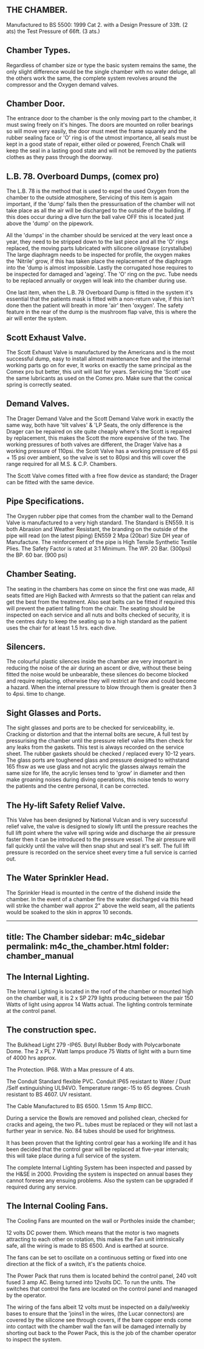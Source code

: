 ## THE CHAMBER.

Manufactured to BS 5500: 1999 Cat 2. with a Design Pressure of 33ft. (2 ats) the Test Pressure of 66ft. (3 ats.)

## Chamber Types.

Regardless of chamber size or type the basic system remains the same, the only slight difference would be the single chamber with no water deluge, all the others work the same, the complete system revolves around the compressor and the Oxygen demand valves.

## Chamber Door.

The entrance door to the chamber is the only moving part to the chamber, it must swing freely on it's hinges. The doors are mounted on roller bearings so will move very easily, the door must meet the frame squarely and the rubber sealing face or 'O' ring is of the utmost importance, all seals must be kept in a good state of repair, either oiled or powered, French Chalk will keep the seal in a lasting good state and will not be removed by the patients clothes as they pass through the doorway.

## L.B. 78. Overboard Dumps, (comex pro)

The L.B. 78 is the method that is used to expel the used Oxygen from the chamber to the outside atmosphere, Servicing of this item is again important, if the 'dump' fails then the pressurisation of the chamber will not take place as all the air will be discharged to the outside of the building. If this does occur during a dive turn the ball valve OFF this is located just above the 'dump' on the pipework.

All the 'dumps' in the chamber should be serviced at the very least once a year, they need to be stripped down to the last piece and all the 'O' rings replaced, the moving parts lubricated with silicone oil/grease (crystallube) The large diaphragm needs to be inspected for profile, the oxygen makes the 'Nitrile' grow, if this has taken place the replacement of the diaphragm into the 'dump is almost impossible. Lastly the corrugated hose requires to be inspected for damaged and 'ageing'. The 'O' ring on the pvc. Tube needs to be replaced annually or oxygen will leak into the chamber during use.

One last item, when the L.B. 78 Overboard Dump is fitted in the system it's essential that the patients mask is fitted with a non-return valve, if this isn't done then the patient will breath in more 'air' then 'oxygen'. The safety feature in the rear of the dump is the mushroom flap valve, this is where the air will enter the system.

## Scott Exhaust Valve.

The Scott Exhaust Valve is manufactured by the Americans and is the most successful dump, easy to install almost maintenance free and the internal working parts go on for ever, It works on exactly the same principal as the Comex pro but better, this unit will last for years. Servicing the 'Scott' use the same lubricants as used on the Comex pro. Make sure that the conical spring is correctly seated.

## Demand Valves.

The Drager Demand Valve and the Scott Demand Valve work in exactly the same way, both have 'tilt valves' & 'LP Seats, the only difference is the Drager can be repaired on site quite cheaply where's the Scott is repaired by replacement, this makes the Scott the more expensive of the two. The working pressures of both valves are different, the Drager Valve has a working pressure of 110psi. the Scott Valve has a working pressure of 65 psi + 15 psi over ambient, so the valve is set to 80psi and this will cover the range required for all M.S. & C.P. Chambers.

The Scott Valve comes fitted with a free flow device as standard; the Drager can be fitted with the same device.

## Pipe Specifications.

The Oxygen rubber pipe that comes from the chamber wall to the Demand Valve is manufactured to a very high standard. The Standard is EN559. It is both Abrasion and Weather Resistant, the branding on the outside of the pipe will read (on the latest piping) EN559 2 Mpa (20bar) Size DH year of Manufacture. The reinforcement of the pipe is High Tensile Synthetic Textile Plies. The Safety Factor is rated at 3:1 Minimum. The WP. 20 Bar. (300psi) the BP. 60 bar. (900 psi)

## Chamber Seating.

The seating in the chambers has come on since the first one was made, All seats fitted are High Backed with Armrests so that the patient can relax and get the best from the treatment. Also seat belts can be fitted if required this will prevent the patient falling from the chair. The seating should be inspected on each service and all nuts and bolts checked of security, it is the centres duty to keep the seating up to a high standard as the patient uses the chair for at least 1.5 hrs. each dive. 

## Silencers.

The colourful plastic silences inside the chamber are very important in reducing the noise of the air during an ascent or dive, without these being fitted the noise would be unbearable, these silences do become blocked and require replacing, otherwise they will restrict air flow and could become a hazard. When the internal pressure to blow through them is greater then 3 to 4psi. time to change.

## Sight Glasses and Ports.

The sight glasses and ports are to be checked for serviceability, ie. Cracking or distortion and that the internal bolts are secure, A full test by pressurising the chamber until the pressure relief valve lifts then check for any leaks from the gaskets. This test is always recorded on the service sheet. The rubber gaskets should be checked / replaced every 10-12 years. The glass ports are toughened glass and pressure designed to withstand 165 fhsw as we use glass and not acrylic the glasses always remain the same size for life, the acrylic lenses tend to 'grow' in diameter and then make groaning noises during diving operations, this noise tends to worry the patients and the centre personal, it can be corrected.

## The Hy-lift Safety Relief Valve.

This Valve has been designed by National Vulcan and is very successful relief valve, the valve is designed to slowly lift until the pressure reaches the full lift point where the valve will spring wide and discharge the air pressure faster then it can be introduced to the pressure vessel. The air pressure will fall quickly until the valve will then snap shut and seal it's self. The full lift pressure is recorded on the service sheet every time a full service is carried out.

## The Water Sprinkler Head.

The Sprinkler Head is mounted in the centre of the dishend inside the chamber. In the event of a chamber fire the water discharged via this head will strike the chamber wall approx 2" above the weld seam, all the patients would be soaked to the skin in approx 10 seconds. 

---
title: The Chamber
sidebar: m4c_sidebar
permalink: m4c_the_chamber.html
folder: chamber_manual
---

## The Internal Lighting.

The Internal Lighting is located in the roof of the chamber or mounted high on the chamber wall, it is 2 x SP 279 lights producing between the pair 150 Watts of light using approx 14 Watts actual. The lighting controls terminate at the control panel.

## The construction spec.

The Bulkhead Light 279 -IP65. Butyl Rubber Body with Polycarbonate Dome. The 2 x PL 7 Watt lamps produce 75 Watts of light with a burn time of 4000 hrs approx.

The Protection. IP68. With a Max pressure of 4 ats.

The Conduit Standard flexible PVC. Conduit IP65 resistant to Water / Dust /Self extinguishing UL94VO. Temperature range:-15 to 65 degrees. Crush resistant to BS 4607. UV resistant.

The Cable Manufactured to BS 6500. 1.5mm 15 Amp BICC.

During a service the Bowls are removed and polished clean, checked for cracks and ageing, the two PL. tubes must be replaced or they will not last a further year in service. No. 84 tubes should be used for brightness.

It has been proven that the lighting control gear has a working life and it has been decided that the control gear will be replaced at five-year intervals; this will take place during a full service of the system.

The complete Internal Lighting System has been inspected and passed by the H&SE in 2000. Providing the system is inspected on annual bases they cannot foresee any ensuing problems. Also the system can be upgraded if required during any service.

## The Internal Cooling Fans.

The Cooling Fans are mounted on the wall or Portholes inside the chamber;

12 volts DC power them. Which means that the motor is two magnets attracting to each other on rotation, this makes the Fan unit intrinsically safe, all the wiring is made to BS 6500. And is earthed at source.

The fans can be set to oscillate on a continuous setting or fixed into one direction at the flick of a switch, it's the patients choice.

The Power Pack that runs them is located behind the control panel, 240 volt fused 3 amp AC. Being turned into 12volts DC. To run the units. The switches that control the fans are located on the control panel and managed by the operator.

The wiring of the fans albeit 12 volts must be inspected on a daily/weekiy bases to ensure that the 'joins1 in the wires, (the Lucar connectors) are covered by the silicone see through covers, if the bare copper ends come into contact with the chamber wall the fan will be damaged internally by shorting out back to the Power Pack, this is the job of the chamber operator to inspect the system.
